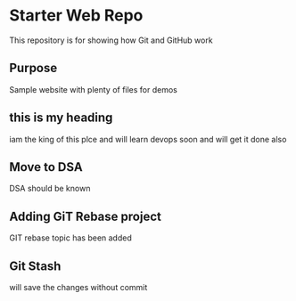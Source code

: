 # Starter Web Repo

This repository is for showing how Git and GitHub work

## Purpose

Sample website with plenty of files for demos

## this is my heading

iam the king of this plce and will learn devops soon
and will  get it done also

## Move to DSA

DSA should be known

## Adding GiT Rebase project
GIT rebase topic has been added

## Git Stash
will save the changes without commit